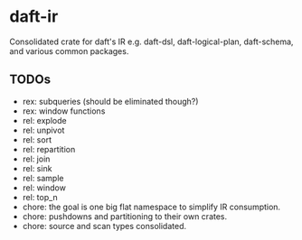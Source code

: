 # daft-ir

Consolidated crate for daft's IR e.g. daft-dsl, daft-logical-plan, daft-schema, and various common packages.

## TODOs

- rex: subqueries (should be eliminated though?)
- rex: window functions
- rel: explode
- rel: unpivot
- rel: sort
- rel: repartition
- rel: join
- rel: sink
- rel: sample
- rel: window
- rel: top_n
- chore: the goal is one big flat namespace to simplify IR consumption.
- chore: pushdowns and partitioning to their own crates.
- chore: source and scan types consolidated.
